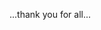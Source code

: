 ...thank you for all...

<!---
estherlinda/estherlinda is a ✨ special ✨ repository because its `README.md` (this file) appears on your GitHub profile.
You can click the Preview link to take a look at your changes.
--->
